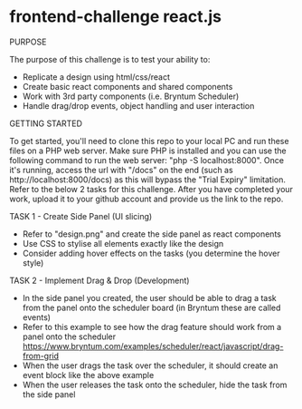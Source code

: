 # frontend-challenge react.js

PURPOSE

The purpose of this challenge is to test your ability to:
- Replicate a design using html/css/react
- Create basic react components and shared components
- Work with 3rd party components (i.e. Bryntum Scheduler)
- Handle drag/drop events, object handling and user interaction


GETTING STARTED

To get started, you'll need to clone this repo to your local PC and run these files on a PHP web server. Make sure PHP is installed and you can use the following command to run the web server: "php -S localhost:8000". Once it's running, access the url with "/docs" on the end (such as http://localhost:8000/docs) as this will bypass the "Trial Expiry" limitation. Refer to the below 2 tasks for this challenge. After you have completed your work, upload it to your github account and provide us the link to the repo.


TASK 1 - Create Side Panel (UI slicing)

- Refer to "design.png" and create the side panel as react components
- Use CSS to stylise all elements exactly like the design
- Consider adding hover effects on the tasks (you determine the hover style)


TASK 2 - Implement Drag & Drop (Development)

- In the side panel you created, the user should be able to drag a task from the panel onto the scheduler board (in Bryntum these are called events)
- Refer to this example to see how the drag feature should work from a panel onto the scheduler https://www.bryntum.com/examples/scheduler/react/javascript/drag-from-grid
- When the user drags the task over the scheduler, it should create an event block like the above example
- When the user releases the task onto the scheduler, hide the task from the side panel
